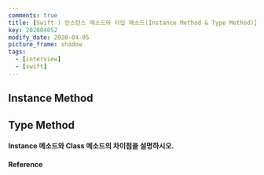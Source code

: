 ```yaml
---
comments: true
title: [Swift ) 인스턴스 메소드와 타입 메소드(Instance Method & Type Method)]
key: 202004052
modify_date: 2020-04-05
picture_frame: shadow
tags:
  - [interview]
  - [swift]
---
```

 
## Instance Method

## Type Method


#### Instance 메소드와 Class 메소드의 차이점을 설명하시오.

#### Reference
